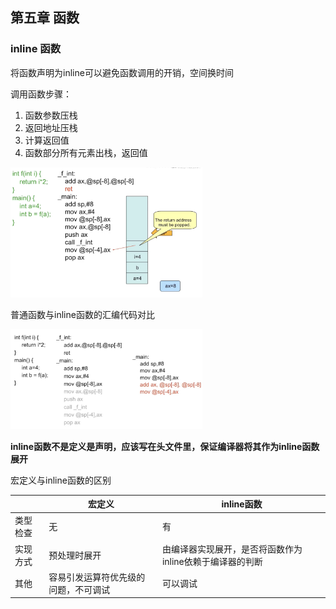 ## 第五章 函数

### inline 函数

将函数声明为inline可以避免函数调用的开销，空间换时间

调用函数步骤：

1. 函数参数压栈
2. 返回地址压栈
3. 计算返回值
4. 函数部分所有元素出栈，返回值

<img src="../../../img/assembly code.png" alt="assembly code" style="zoom:30%;" />

普通函数与inline函数的汇编代码对比

<img src="../../../img/inline.png" alt="assembly code" style="zoom:30%;" />



**inline函数不是定义是声明，应该写在头文件里，保证编译器将其作为inline函数展开**



宏定义与inline函数的区别

|          | 宏定义                               | inline函数                                               |
| -------- | ------------------------------------ | -------------------------------------------------------- |
| 类型检查 | 无                                   | 有                                                       |
| 实现方式 | 预处理时展开                         | 由编译器实现展开，是否将函数作为inline依赖于编译器的判断 |
| 其他     | 容易引发运算符优先级的问题，不可调试 | 可以调试                                                 |

